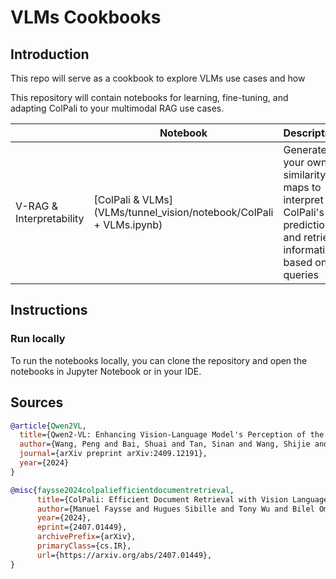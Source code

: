 # VLMs Cookbooks

## Introduction

This repo will serve as a cookbook to explore VLMs use cases and how 

This repository will contain notebooks for learning, fine-tuning, and adapting ColPali to your multimodal RAG use cases.

|                  | Notebook                                                     | Description                                                  |
| ---------------- | ------------------------------------------------------------ | ------------------------------------------------------------ |
| V-RAG & Interpretability | [ColPali & VLMs](VLMs/tunnel_vision/notebook/ColPali + VLMs.ipynb) | Generate your own similarity maps to interpret ColPali's predictions and retrieve information based on queries|                                               |

## Instructions

### Run locally

To run the notebooks locally, you can clone the repository and open the notebooks in Jupyter Notebook or in your IDE.

## Sources

```BibTeX
@article{Qwen2VL,
  title={Qwen2-VL: Enhancing Vision-Language Model's Perception of the World at Any Resolution},
  author={Wang, Peng and Bai, Shuai and Tan, Sinan and Wang, Shijie and Fan, Zhihao and Bai, Jinze and Chen, Keqin and Liu, Xuejing and Wang, Jialin and Ge, Wenbin and Fan, Yang and Dang, Kai and Du, Mengfei and Ren, Xuancheng and Men, Rui and Liu, Dayiheng and Zhou, Chang and Zhou, Jingren and Lin, Junyang},
  journal={arXiv preprint arXiv:2409.12191},
  year={2024}
}

@misc{faysse2024colpaliefficientdocumentretrieval,
      title={ColPali: Efficient Document Retrieval with Vision Language Models}, 
      author={Manuel Faysse and Hugues Sibille and Tony Wu and Bilel Omrani and Gautier Viaud and Céline Hudelot and Pierre Colombo},
      year={2024},
      eprint={2407.01449},
      archivePrefix={arXiv},
      primaryClass={cs.IR},
      url={https://arxiv.org/abs/2407.01449}, 
}
```
